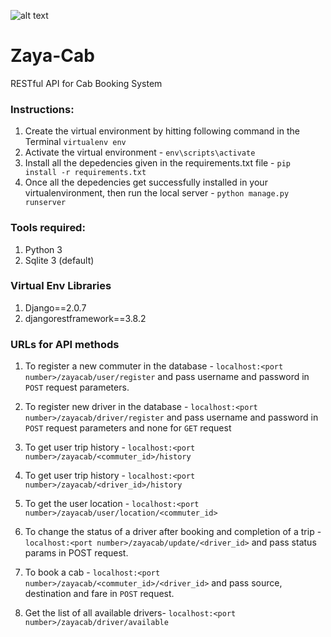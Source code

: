 ![alt text](http://zaya.in/wp-content/uploads/2018/01/Zaya-Logo_PNG_Blue_FB-3.png "Zaya Cab")
# Zaya-Cab
RESTful API for Cab Booking System


### Instructions:
1. Create the virtual environment by hitting following command in the Terminal ```virtualenv env```
2. Activate the virtual environment - ```env\scripts\activate```
3. Install all the depedencies given in the requirements.txt file - ```pip install -r requirements.txt```
4. Once all the depedencies get successfully installed in your virtualenvironment, then run the local server - ```python manage.py runserver```


### Tools required:

1. Python 3
2. Sqlite 3 (default)

### Virtual Env Libraries

1. Django==2.0.7
2. djangorestframework==3.8.2

### URLs for API methods

1. To register a new commuter in the database - `localhost:<port number>/zayacab/user/register` and pass username and password in `POST` request parameters.

2. To register new driver in the database - `localhost:<port number>/zayacab/driver/register` and pass username and password in `POST` request parameters and none for `GET` request

3. To get user trip history - `localhost:<port number>/zayacab/<commuter_id>/history`

4. To get user trip history - `localhost:<port number>/zayacab/<driver_id>/history`

5. To get the user location - `localhost:<port number>/zayacab/user/location/<commuter_id>`

6. To change the status of a driver after booking and completion of a trip - `localhost:<port number>/zayacab/update/<driver_id>` and pass status params in POST request.

7. To book a cab - `localhost:<port number>/zayacab/<commuter_id>/<driver_id>` and pass source, destination and fare in `POST` request.

8. Get the list of all available drivers- `localhost:<port number>/zayacab/driver/available`

